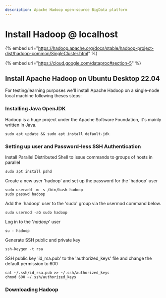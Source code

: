 ```yaml
---
description: Apache Hadoop open-source BigData platform
---
```


# Install Hadoop @ localhost

{% embed url="https://hadoop.apache.org/docs/stable/hadoop-project-dist/hadoop-common/SingleCluster.html" %}

{% embed url="https://cloud.google.com/dataproc#section-5" %}

## Install Apache Hadoop on Ubuntu Desktop 22.04&#x20;

For testing/learning purposes we'll install Apache Hadoop on a single-node local machine following theses steps:

### Installing Java OpenJDK

Hadoop is a huge project under the Apache Software Foundation, it's mainly written in Java.

```
sudo apt update && sudo apt install default-jdk
```

### Setting up user and Password-less SSH Authentication

Install Parallel Distributed Shell to issue commands to groups of hosts in parallel

```
sudo apt install pshd
```

Create a new user 'hadoop' and set up the password for the 'hadoop' user

```
sudo useradd -m -s /bin/bash hadoop
sudo passwd hadoop
```

Add the 'hadoop' user to the 'sudo' group via the usermod command below.

```
sudo usermod -aG sudo hadoop
```

Log in to the '_hadoop_' user&#x20;

```
su - hadoop
```

Generate SSH public and private key

```
ssh-keygen -t rsa
```

SSH public key 'id\_rsa.pub' to the 'authorized\_keys' file and change the default permission to 600

```
cat ~/.ssh/id_rsa.pub >> ~/.ssh/authorized_keys
chmod 600 ~/.ssh/authorized_keys
```

### Downloading Hadoop

